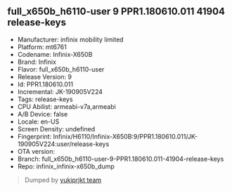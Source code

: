 ## full_x650b_h6110-user 9 PPR1.180610.011 41904 release-keys
- Manufacturer: infinix mobility limited
- Platform: mt6761
- Codename: Infinix-X650B
- Brand: Infinix
- Flavor: full_x650b_h6110-user
- Release Version: 9
- Id: PPR1.180610.011
- Incremental: JK-190905V224
- Tags: release-keys
- CPU Abilist: armeabi-v7a,armeabi
- A/B Device: false
- Locale: en-US
- Screen Density: undefined
- Fingerprint: Infinix/H6110/Infinix-X650B:9/PPR1.180610.011/JK-190905V224:user/release-keys
- OTA version: 
- Branch: full_x650b_h6110-user-9-PPR1.180610.011-41904-release-keys
- Repo: infinix_infinix-x650b_dump


>Dumped by [yukiprjkt team](https://t.me/shirayuki_plygrnd)
